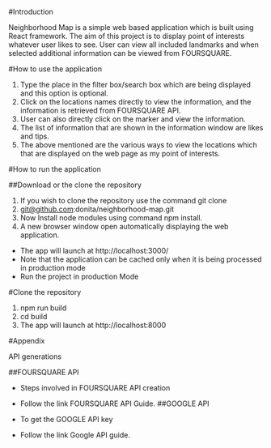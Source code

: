 #Introduction

Neighborhood Map is a simple web based application which is built using React framework.
The aim of this project is to display point of interests whatever user likes to see.
User can view all included landmarks and when selected additional information can be viewed from FOURSQUARE.

#How to use the application

1. Type the place in the filter box/search box which are being displayed and this option is optional.
2. Click on the locations names directly to view the information, and the information is retrieved from FOURSQUARE API.
3. User can also directly click on the marker and view the information.
4. The list of information that are shown in the information window are likes and tips.
4. The above mentioned are the various ways to view the locations which that are displayed on the web page as my point of interests.

#How to run the application

##Download or the clone the repository
1. If you wish to clone the repository use the command git clone 
2. git@github.com:donita/neighborhood-map.git
3. Now Install node modules using command npm install.
4. A new browser window open automatically displaying the web application.
 - The app will launch at http://localhost:3000/
 - Note that the application can be cached only when it is being processed in   production mode
 - Run the project in production Mode

#Clone the repository
1. npm run build
2. cd build
3. The app will launch at http://localhost:8000

#Appendix

API generations

##FOURSQUARE API

- Steps involved in FOURSQUARE API creation
- Follow the link FOURSQUARE API Guide.
##GOOGLE API

- To get the GOOGLE API key
- Follow the link Google API guide.

